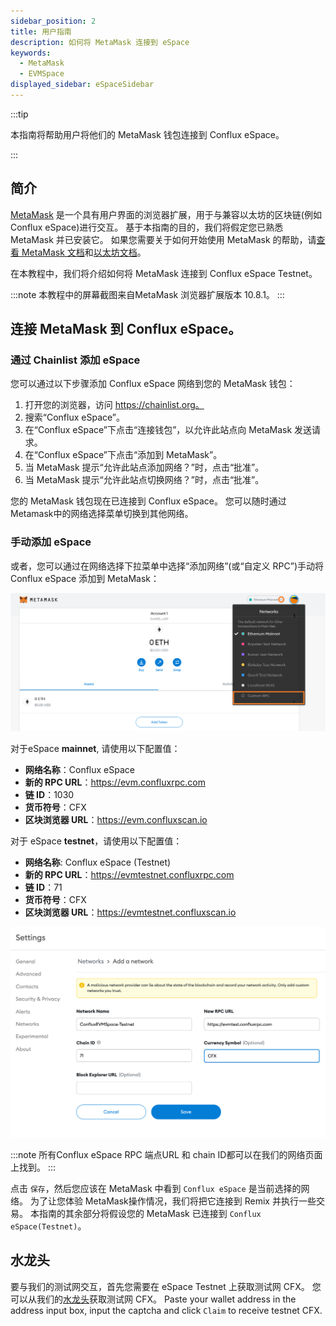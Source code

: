 ```yaml
---
sidebar_position: 2
title: 用户指南
description: 如何将 MetaMask 连接到 eSpace
keywords:
  - MetaMask
  - EVMSpace
displayed_sidebar: eSpaceSidebar
---
```



:::tip

本指南将帮助用户将他们的 MetaMask 钱包连接到 Conflux eSpace。

:::

## 简介

[MetaMask](https://metamask.io/) 是一个具有用户界面的浏览器扩展，用于与兼容以太坊的区块链(例如 Conflux eSpace)进行交互。 基于本指南的目的，我们将假定您已熟悉 MetaMask 并已安装它。 如果您需要关于如何开始使用 MetaMask 的帮助，请[查看 MetaMask 文档](https://metamask.io/faqs.html)和[以太坊文档](https://ethereum.org/en/)。

在本教程中，我们将介绍如何将 MetaMask 连接到 Conflux eSpace Testnet。

:::note
本教程中的屏幕截图来自MetaMask 浏览器扩展版本 10.8.1。
:::

## 连接 MetaMask 到 Conflux eSpace。

### 通过 Chainlist 添加 eSpace

您可以通过以下步骤添加 Conflux eSpace 网络到您的 MetaMask 钱包：

1. 打开您的浏览器，访问 https://chainlist.org。
2. 搜索“Conflux eSpace”。
3. 在“Conflux eSpace”下点击“连接钱包”，以允许此站点向 MetaMask 发送请求。
4. 在“Conflux eSpace”下点击“添加到 MetaMask”。
5. 当 MetaMask 提示“允许此站点添加网络？”时，点击“批准”。
6. 当 MetaMask 提示“允许此站点切换网络？”时，点击“批准”。

您的 MetaMask 钱包现在已连接到 Conflux eSpace。 您可以随时通过Metamask中的网络选择菜单切换到其他网络。

### 手动添加 eSpace

或者，您可以通过在网络选择下拉菜单中选择“添加网络”(或“自定义 RPC”)手动将 Conflux eSpace 添加到 MetaMask：

 ![MetaMask-network-select](./img/metamask_choose_network-0.png)

对于eSpace **mainnet**, 请使用以下配置值：

- **网络名称**：Conflux eSpace
- **新的 RPC URL**：https://evm.confluxrpc.com
- **链 ID**：1030
- **货币符号**：CFX
- **区块浏览器 URL**：https://evm.confluxscan.io

对于 eSpace **testnet**，请使用以下配置值：

- **网络名称**: Conflux eSpace (Testnet)
- **新的 RPC URL**：https://evmtestnet.confluxrpc.com
- **链 ID**：71
- **货币符号**：CFX
- **区块浏览器 URL**：https://evmtestnet.confluxscan.io

![MetaMask-create-EVM-Space-rpc](./img/metamask_add_network-ce.png)

:::note
所有Conflux eSpace RPC 端点URL 和 chain ID都可以在我们的网络页面上找到。
:::

点击 `保存`，然后您应该在 MetaMask 中看到 `Conflux eSpace` 是当前选择的网络。 为了让您体验 MetaMask操作情况，我们将把它连接到 Remix 并执行一些交易。 本指南的其余部分将假设您的 MetaMask 已连接到 `Conflux eSpace(Testnet)`。

## 水龙头

要与我们的测试网交互，首先您需要在 eSpace Testnet 上获取测试网 CFX。 您可以从我们的[水龙头](https://efaucet.confluxnetwork.org/)获取测试网 CFX。 Paste your wallet address in the address input box, input the captcha and click `Claim` to receive testnet CFX.
